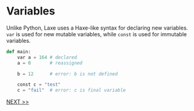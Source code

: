 # Variables
Unlike Python, Laxe uses a Haxe-like syntax for declaring new variables. `var` is used for new mutable variables, while `const` is used for immutable variables.
```python
def main:
    var a = 164 # declared
    a = 0       # reassigned

    b = 12      # error: b is not defined

    const c = "test"
    c = "fail"  # error: c is final variable
```

[NEXT >>]()
